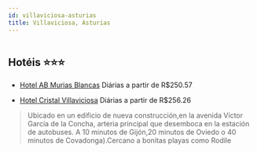 ```yaml
---
id: villaviciosa-asturias
title: Villaviciosa, Asturias
---
```


<center><img src="https://assets.cosmos-data.com/55/06cceccf5701be58cd0291cf79e226c1/1816826.jpg" alt="" /></center>


## Hotéis ⭐️⭐️⭐️

-    [Hotel AB Murias Blancas](https://www.hurb.com/aud/https://www.hurb.com/hoteis/villaviciosa/hotel-ab-murias-blancas-JNP-JP540777?cmp=18055) Diárias a partir de R$250.57
   > 
-    [Hotel Cristal Villaviciosa](https://www.hurb.com/aud/https://www.hurb.com/hoteis/villaviciosa/hotel-cristal-villaviciosa-JNP-JP108552?cmp=18055) Diárias a partir de R$256.26
   > Ubicado en un edificio de nueva construcción,en la avenida Víctor García de  la Concha, arteria principal que desemboca en la estación de autobuses. A 10 minutos de Gijón,20 minutos de Oviedo o 40 minutos de Covadonga).Cercano a bonitas playas como Rodile
